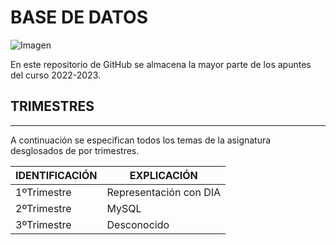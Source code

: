 # BASE DE DATOS
![Imagen](https://concepto.de/wp-content/uploads/2018/04/base-de-datos-min-e1523470739502.jpg)

En este repositorio de GitHub se almacena la mayor parte de los apuntes del curso 2022-2023.


## TRIMESTRES
----

A continuación se especifican todos los temas de la asignatura desglosados de por trimestres.



IDENTIFICACIÓN|EXPLICACIÓN|
| -- | -- |
|1ºTrimestre| Representación con DIA|
|2ºTrimestre| MySQL|
|3ºTrimestre| Desconocido|
